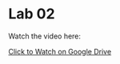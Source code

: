 # Lab 02

Watch the video here:

[Click to Watch on Google Drive](https://drive.google.com/drive/folders/1Qyt4eeT54WkVvHoA-DixR96jJQv5_nvD?usp=drive_link)
